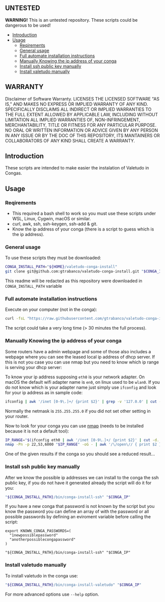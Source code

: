 ## UNTESTED
**WARNING!** This is an untested repository. These scripts could be dangerous to be used!

- [Introduction](#introduction)
- [Usage](#usage)
  - [Reqirements](#reqirements)
  - [General usage](#general-usage)
  - [Full automate installation instructions](#full-automate-installation-instructions)
  - [Manually Knowing the ip address of your conga](#manually-knowing-the-ip-address-of-your-conga)
  - [Install ssh public key manually](#install-ssh-public-key-manually)
  - [Install valetudo manually](#install-valetudo-manually)


## WARRANTY
Disclaimer of Software Warranty. LICENSES THE LICENSED SOFTWARE "AS IS," AND MAKES NO EXPRESS OR IMPLIED WARRANTY OF ANY KIND. SPECIFICALLY DISCLAIMS ALL INDIRECT OR IMPLIED WARRANTIES TO THE FULL EXTENT ALLOWED BY APPLICABLE LAW, INCLUDING WITHOUT LIMITATION ALL IMPLIED WARRANTIES OF, NON-INFRINGEMENT, MERCHANTABILITY, TITLE OR FITNESS FOR ANY PARTICULAR PURPOSE. NO ORAL OR WRITTEN INFORMATION OR ADVICE GIVEN BY ANY PERSON IN ANY ISSUE OR BY THE DOC OF THIS REPOSITORY, ITS MANTAINERS OR COLLABORATORS OF ANY KIND SHALL CREATE A WARRANTY.
## Introduction

These scripts are intended to make easier the instalation of Valetudo in Congas.

## Usage

### Reqirements

* This required a bash shell to work so you must use these scripts under WSL, Linux, Cygwin, macOS or similar.
* curl, awk, ssh, ssh-keygen, ssh-add & git.
* Know the ip address of your conga (there is a script to guess which is the ip address).

### General usage

To use these scripts they must be downloaded:

```bash
CONGA_INSTALL_PATH="${HOME}/valetudo-conga-install"
git clone git@github.com:gtrabanco/valetudo-conga-install.git "$CONGA_INSTALL_PATH"
```

This readme will be redacted as this repository were downloaded in `CONGA_INSTALL_PATH` variable

### Full automate installation instructions

Execute on your computer (not in the conga):

```bash
curl -fsL "https://raw.githubusercontent.com/gtrabanco/valetudo-conga-install/HEAD/remote_install" | bash
```

The script could take a very long time (> 30 minutes the full process).

### Manually Knowing the ip address of your conga

Some routers have a admin webpage and some of those also includes a webpage where you can see the leased local ip address of dhcp server. If this is not you case you can use nmap but you need to know which ip range is serving your dhcp server:

To know your ip address supposing `eth0` is your network adapter. On macOS the default wifi adapter name is `en0`, on linux used to be `wlan0`. If you do not know which is your adapter name just simply use `ifconfig` and look for your ip address as in sample code:

```bash
ifconfig | awk '/inet [0-9\.]+/ {print $2}' | grep -v '127.0.0' | cut -d. -f1-3
```

Normally the netmask is `255.255.255.0` if you did not set other setting in your router.

Now to look for your conga you can use [nmap](https://nmap.org/) (needs to be installed because it is not a default tool):

```bash
IP_RANGE="$(ifconfig eth0 | awk '/inet [0-9\.]+/ {print $2}' | cut -d. -f1-3).2-254"
nmap -Pn -p 22,53,6000 "$IP_RANGE" -oG - | awk '/\/open\// { print $2 }'
```

One of the given results if the conga so you should see a reduced result...


### Install ssh public key manually

After we know the possible ip addresses we can install to the conga the ssh public key, if you do not have it generated already the script will do it for you:

```bash
"${CONGA_INSTALL_PATH}/bin/conga-install-ssh" "$CONGA_IP"
```

If you have a new conga that password is not known by the script but you know the password you can define an array of with the password or all possible passwords by defining an eviroment variable before calling the script:

```
export KNOWN_CONGA_PASSWORDS=(
  "1newpossiblepassword"
  "anotherpossiblecongapassword"
)

"${CONGA_INSTALL_PATH}/bin/conga-install-ssh" "$CONGA_IP"
```

### Install valetudo manually

To install valetudo in the conga use:

```bash
"${CONGA_INSTALL_PATH}/bin/conga-install-valetudo" "$CONGA_IP"
```

For more advanced options use `--help` option.
